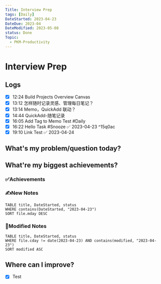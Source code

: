 ```yaml
---
Title: Interview Prep
tags: [Daily]
DateStarted: 2023-04-23
DateDue: 2023-04
DateModified: 2023-05-08
status: Done
Topic:
  - PKM-Productivity
---
```


# Interview Prep

## Logs

- [x] 12:24 Build Projects Overview Canvas
- [x] 13:12 怎样随时记录灵感、管理每日笔记？
- [x] 13:14 Memo，QuickAdd 联动？
- [x] 14:44 QuickAdd-随笔记录
- [x] 16:05 Add Tag to Memo Test #Daily
- [x] 16:22 Hello Task #Snooze ✅ 2023-04-23 ^15q0ac
- [x] 19:10 Link Test ✅ 2023-04-24

## What's my problem/question today?

## What're my biggest achievements?

### ✅Achievements

### ✍️New Notes

```dataview
TABLE title, DateStarted, status
WHERE contains(DateStarted, "2023-04-23")
SORT file.mday DESC
```

### 📝Modified Notes

```dataview
TABLE title, DateStarted, status
WHERE file.cday != date(2023-04-23) AND contains(modified, "2023-04-23")
SORT modified ASC
```

## Where can I improve?

- [x] Test
